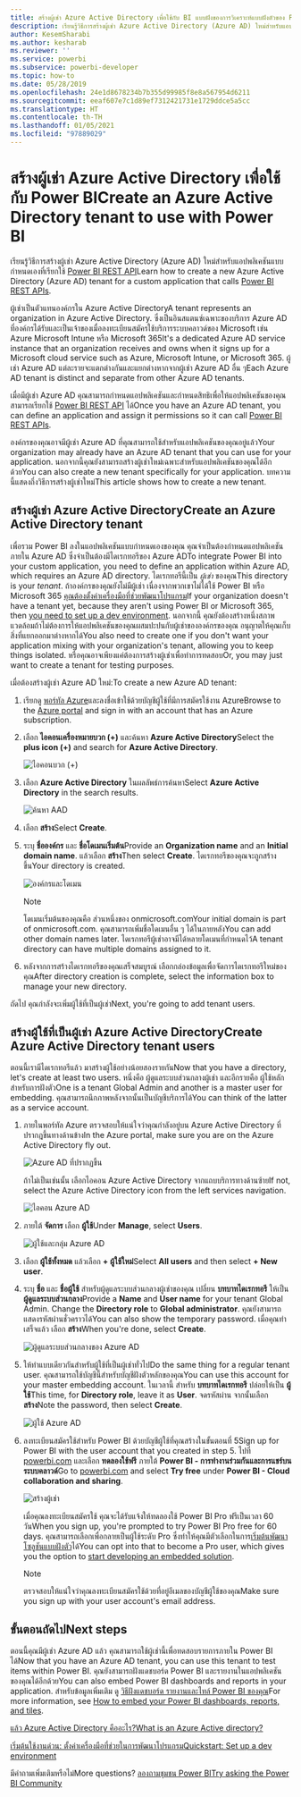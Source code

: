 ```yaml
---
title: สร้างผู้เช่า Azure Active Directory เพื่อใช้กับ BI แบบฝังของการวิเคราะห์แบบฝังตัวของ Power BI
description: เรียนรู้วิธีการสร้างผู้เช่า Azure Active Directory (Azure AD) ใหม่สำหรับแอปพลิเคชันการวิเคราะห์แบบฝังตัวที่กำหนดเองที่เรียกใช้ Power BI REST API และเพื่อให้ได้ข้อมูลเชิงลึก BI แบบฝังสำหรับลูกค้า
author: KesemSharabi
ms.author: kesharab
ms.reviewer: ''
ms.service: powerbi
ms.subservice: powerbi-developer
ms.topic: how-to
ms.date: 05/28/2019
ms.openlocfilehash: 24e1d8678234b7b355d99985f8e8a567954d6211
ms.sourcegitcommit: eeaf607e7c1d89ef7312421731e1729ddce5a5cc
ms.translationtype: HT
ms.contentlocale: th-TH
ms.lasthandoff: 01/05/2021
ms.locfileid: "97889029"
---
```

# <a name="create-an-azure-active-directory-tenant-to-use-with-power-bi"></a><span data-ttu-id="eab2d-103">สร้างผู้เช่า Azure Active Directory เพื่อใช้กับ Power BI</span><span class="sxs-lookup"><span data-stu-id="eab2d-103">Create an Azure Active Directory tenant to use with Power BI</span></span>

<span data-ttu-id="eab2d-104">เรียนรู้วิธีการสร้างผู้เช่า Azure Active Directory (Azure AD) ใหม่สำหรับแอปพลิเคชันแบบกำหนดเองที่เรียกใช้ [Power BI REST API](../automation/rest-api-reference.md)</span><span class="sxs-lookup"><span data-stu-id="eab2d-104">Learn how to create a new Azure Active Directory (Azure AD) tenant for a custom application that calls [Power BI REST APIs](../automation/rest-api-reference.md).</span></span>

<span data-ttu-id="eab2d-105">ผู้เช่าเป็นตัวแทนองค์กรใน Azure Active Directory</span><span class="sxs-lookup"><span data-stu-id="eab2d-105">A tenant represents an organization in Azure Active Directory.</span></span> <span data-ttu-id="eab2d-106">ซึ่งเป็นอินสแตนซ์เฉพาะของบริการ Azure AD ที่องค์กรได้รับและเป็นเจ้าของเมื่อลงทะเบียนสมัครใช้บริการระบบคลาวด์ของ Microsoft เช่น Azure  Microsoft Intune หรือ Microsoft 365</span><span class="sxs-lookup"><span data-stu-id="eab2d-106">It's a dedicated Azure AD service instance that an organization receives and owns when it signs up for a Microsoft cloud service such as Azure, Microsoft Intune, or Microsoft 365.</span></span> <span data-ttu-id="eab2d-107">ผู้เช่า Azure AD แต่ละรายจะแตกต่างกันและแยกต่างหากจากผู้เช่า Azure AD อื่น ๆ</span><span class="sxs-lookup"><span data-stu-id="eab2d-107">Each Azure AD tenant is distinct and separate from other Azure AD tenants.</span></span>

<span data-ttu-id="eab2d-108">เมื่อมีผู้เช่า Azure AD คุณสามารถกำหนดแอปพลิเคชันและกำหนดสิทธิเพื่อให้แอปพลิเคชันของคุณสามารถเรียกใช้ [Power BI REST API](../automation/rest-api-reference.md) ได้</span><span class="sxs-lookup"><span data-stu-id="eab2d-108">Once you have an Azure AD tenant, you can define an application and assign it permissions so it can call [Power BI REST APIs](../automation/rest-api-reference.md).</span></span>

<span data-ttu-id="eab2d-109">องค์กรของคุณอาจมีผู้เช่า Azure AD ที่คุณสามารถใช้สำหรับแอปพลิเคชันของคุณอยู่แล้ว</span><span class="sxs-lookup"><span data-stu-id="eab2d-109">Your organization may already have an Azure AD tenant that you can use for your application.</span></span> <span data-ttu-id="eab2d-110">นอกจากนี้คุณยังสามารถสร้างผู้เช่าใหม่เฉพาะสำหรับแอปพลิเคชันของคุณได้อีกด้วย</span><span class="sxs-lookup"><span data-stu-id="eab2d-110">You can also create a new tenant specifically for your application.</span></span> <span data-ttu-id="eab2d-111">บทความนี้แสดงถึ่งวิธีการสร้างผู้เช่าใหม่</span><span class="sxs-lookup"><span data-stu-id="eab2d-111">This article shows how to create a new tenant.</span></span>

## <a name="create-an-azure-active-directory-tenant"></a><span data-ttu-id="eab2d-112">สร้างผู้เช่า Azure Active Directory</span><span class="sxs-lookup"><span data-stu-id="eab2d-112">Create an Azure Active Directory tenant</span></span>

<span data-ttu-id="eab2d-113">เพื่อรวม Power BI ลงในแอปพลิเคชันแบบกำหนดเองของคุณ คุณจำเป็นต้องกำหนดแอปพลิเคชันภายใน Azure AD ซึ่งจำเป็นต้องมีไดเรกทอรีของ Azure AD</span><span class="sxs-lookup"><span data-stu-id="eab2d-113">To integrate Power BI into your custom application, you need to define an application within Azure AD, which requires an Azure AD directory.</span></span> <span data-ttu-id="eab2d-114">ไดเรกทอรีนี้เป็น *ผู้เช่า* ของคุณ</span><span class="sxs-lookup"><span data-stu-id="eab2d-114">This directory is your *tenant*.</span></span> <span data-ttu-id="eab2d-115">ถ้าองค์กรของคุณยังไม่มีผู้เช่า เนื่องจากพวกเขาไม่ได้ใช้ Power BI หรือ Microsoft 365 [คุณต้องตั้งค่าเครื่องมือที่ช่วยพัฒนาโปรแกรม](/azure/active-directory/develop/active-directory-howto-tenant)</span><span class="sxs-lookup"><span data-stu-id="eab2d-115">If your organization doesn't have a tenant yet, because they aren't using Power BI or Microsoft 365, then [you need to set up a dev environment](/azure/active-directory/develop/active-directory-howto-tenant).</span></span> <span data-ttu-id="eab2d-116">นอกจากนี้ คุณยังต้องสร้างหนึ่งสภาพแวดล้อมถ้าไม่ต้องการให้แอปพลิเคชันของคุณผสมปะปนกับผู้เช่าขององค์กรของคุณ อนุญาตให้คุณเก็บสิ่งที่แยกออกมาต่างหากได้</span><span class="sxs-lookup"><span data-stu-id="eab2d-116">You also need to create one if you don't want your application mixing with your organization's tenant, allowing you to keep things isolated.</span></span> <span data-ttu-id="eab2d-117">หรือคุณอาจเพียงแค่ต้องการสร้างผู้เช่าเพื่อทำการทดสอบ</span><span class="sxs-lookup"><span data-stu-id="eab2d-117">Or, you may just want to create a tenant for testing purposes.</span></span>

<span data-ttu-id="eab2d-118">เมื่อต้องสร้างผู้เช่า Azure AD ใหม่:</span><span class="sxs-lookup"><span data-stu-id="eab2d-118">To create a new Azure AD tenant:</span></span>

1. <span data-ttu-id="eab2d-119">เรียกดู [พอร์ทัล Azure](https://portal.azure.com)และลงชื่อเข้าใช้ด้วยบัญชีผู้ใช้ที่มีการสมัครใช้งาน Azure</span><span class="sxs-lookup"><span data-stu-id="eab2d-119">Browse to the [Azure portal](https://portal.azure.com) and sign in with an account that has an Azure subscription.</span></span>

2. <span data-ttu-id="eab2d-120">เลือก **ไอคอนเครื่องหมายบวก (+)**  และค้นหา **Azure Active Directory**</span><span class="sxs-lookup"><span data-stu-id="eab2d-120">Select the **plus icon (+)** and search for **Azure Active Directory**.</span></span>

    ![ไอคอนบวก (+)](media/create-an-azure-active-directory-tenant/new-directory.png)

3. <span data-ttu-id="eab2d-122">เลือก **Azure Active Directory** ในผลลัพธ์การค้นหา</span><span class="sxs-lookup"><span data-stu-id="eab2d-122">Select **Azure Active Directory** in the search results.</span></span>

    ![ค้นหา AAD](media/create-an-azure-active-directory-tenant/new-directory2.png)

4. <span data-ttu-id="eab2d-124">เลือก **สร้าง**</span><span class="sxs-lookup"><span data-stu-id="eab2d-124">Select **Create**.</span></span>

5. <span data-ttu-id="eab2d-125">ระบุ **ชื่อองค์กร** และ **ชื่อโดเมนเริ่มต้น**</span><span class="sxs-lookup"><span data-stu-id="eab2d-125">Provide an **Organization name** and an **Initial domain name**.</span></span> <span data-ttu-id="eab2d-126">แล้วเลือก **สร้าง**</span><span class="sxs-lookup"><span data-stu-id="eab2d-126">Then select **Create**.</span></span> <span data-ttu-id="eab2d-127">ไดเรกทอรีของคุณจะถูกสร้างขึ้น</span><span class="sxs-lookup"><span data-stu-id="eab2d-127">Your directory is created.</span></span>

    ![องค์กรและโดเมน](media/create-an-azure-active-directory-tenant/organization-and-domain.png)

   > [!NOTE]
   > <span data-ttu-id="eab2d-129">โดเมนเริ่มต้นของคุณคือ ส่วนหนึ่งของ onmicrosoft.com</span><span class="sxs-lookup"><span data-stu-id="eab2d-129">Your initial domain is part of onmicrosoft.com.</span></span> <span data-ttu-id="eab2d-130">คุณสามารถเพิ่มชื่อโดเมนอื่น ๆ ได้ในภายหลัง</span><span class="sxs-lookup"><span data-stu-id="eab2d-130">You can add other domain names later.</span></span> <span data-ttu-id="eab2d-131">ไดเรกทอรีผู้เช่าอาจมีได้หลายโดเมนที่กำหนดไว้</span><span class="sxs-lookup"><span data-stu-id="eab2d-131">A tenant directory can have multiple domains assigned to it.</span></span>

6. <span data-ttu-id="eab2d-132">หลังจากการสร้างไดเรกทอรีของคุณเสร็จสมบูรณ์ เลือกกล่องข้อมูลเพื่อจัดการไดเรกทอรีใหม่ของคุณ</span><span class="sxs-lookup"><span data-stu-id="eab2d-132">After directory creation is complete, select the information box to manage your new directory.</span></span>

<span data-ttu-id="eab2d-133">ถัดไป คุณกำลังจะเพิ่มผู้ใช้ที่เป็นผู้เช่า</span><span class="sxs-lookup"><span data-stu-id="eab2d-133">Next, you're going to add tenant users.</span></span>

## <a name="create-azure-active-directory-tenant-users"></a><span data-ttu-id="eab2d-134">สร้างผู้ใช้ที่เป็นผู้เช่า Azure Active Directory</span><span class="sxs-lookup"><span data-stu-id="eab2d-134">Create Azure Active Directory tenant users</span></span>

<span data-ttu-id="eab2d-135">ตอนนี้เรามีไดเรกทอรีแล้ว มาสร้างผู้ใช้อย่างน้อยสองรายกัน</span><span class="sxs-lookup"><span data-stu-id="eab2d-135">Now that you have a directory, let's create at least two users.</span></span> <span data-ttu-id="eab2d-136">หนึ่งคือ ผู้ดูแลระบบส่วนกลางผู้เช่า และอีกรายคือ ผู้ใช้หลักสำหรับการฝังตัว</span><span class="sxs-lookup"><span data-stu-id="eab2d-136">One is a tenant Global Admin and another is a master user for embedding.</span></span> <span data-ttu-id="eab2d-137">คุณสามารถนึกภาพหลังจากนั้นเป็นบัญชีบริการได้</span><span class="sxs-lookup"><span data-stu-id="eab2d-137">You can think of the latter as a service account.</span></span>

1. <span data-ttu-id="eab2d-138">ภายในพอร์ทัล Azure ตรวจสอบให้แน่ใจว่าคุณกำลังอยู่บน Azure Active Directory ที่ปรากฎขึ้นทางด้านข้าง</span><span class="sxs-lookup"><span data-stu-id="eab2d-138">In the Azure portal, make sure you are on the Azure Active Directory fly out.</span></span>

    ![Azure AD ที่ปรากฏขึ้น](media/create-an-azure-active-directory-tenant/aad-flyout.png)

    <span data-ttu-id="eab2d-140">ถ้าไม่เป็นเช่นนั้น เลือกไอคอน Azure Active Directory จากแถบบริการทางด้านซ้าย</span><span class="sxs-lookup"><span data-stu-id="eab2d-140">If not, select the Azure Active Directory icon from the left services navigation.</span></span>

    ![ไอคอน Azure AD](media/create-an-azure-active-directory-tenant/aad-service.png)

2. <span data-ttu-id="eab2d-142">ภายใต้ **จัดการ** เลือก **ผู้ใช้**</span><span class="sxs-lookup"><span data-stu-id="eab2d-142">Under **Manage**, select **Users**.</span></span>

    ![ผู้ใช้และกลุ่ม Azure AD](media/create-an-azure-active-directory-tenant/users-and-groups.png)

3. <span data-ttu-id="eab2d-144">เลือก **ผู้ใช้ทั้งหมด** แล้วเลือก **+ ผู้ใช้ใหม่**</span><span class="sxs-lookup"><span data-stu-id="eab2d-144">Select **All users** and then select **+ New user**.</span></span>

4. <span data-ttu-id="eab2d-145">ระบุ **ชื่อ** และ **ชื่อผู้ใช้** สำหรับผู้ดูแลระบบส่วนกลางผู้เช่าของคุณ เปลี่ยน **บทบาทไดเรกทอรี** ให้เป็น **ผู้ดูแลระบบส่วนกลาง**</span><span class="sxs-lookup"><span data-stu-id="eab2d-145">Provide a **Name** and **User name** for your tenant Global Admin. Change the **Directory role** to **Global administrator**.</span></span> <span data-ttu-id="eab2d-146">คุณยังสามารถแสดงรหัสผ่านชั่วคราวได้</span><span class="sxs-lookup"><span data-stu-id="eab2d-146">You can also show the temporary password.</span></span> <span data-ttu-id="eab2d-147">เมื่อคุณทำเสร็จแล้ว เลือก **สร้าง**</span><span class="sxs-lookup"><span data-stu-id="eab2d-147">When you're done, select **Create**.</span></span>

    ![ผู้ดูแลระบบส่วนกลางของ Azure AD](media/create-an-azure-active-directory-tenant/global-admin.png)

5. <span data-ttu-id="eab2d-149">ให้ทำแบบเดียวกันสำหรับผู้ใช้ที่เป็นผู้เช่าทั่วไป</span><span class="sxs-lookup"><span data-stu-id="eab2d-149">Do the same thing for a regular tenant user.</span></span> <span data-ttu-id="eab2d-150">คุณสามารถใช้บัญชีนี้สำหรับบัญชีฝังตัวหลักของคุณ</span><span class="sxs-lookup"><span data-stu-id="eab2d-150">You can use this account for your master embedding account.</span></span> <span data-ttu-id="eab2d-151">ในเวลานี้ สำหรับ **บทบาทไดเรกทอรี** ปล่อยให้เป็น **ผู้ใช้**</span><span class="sxs-lookup"><span data-stu-id="eab2d-151">This time, for **Directory role**, leave it as **User**.</span></span> <span data-ttu-id="eab2d-152">จดรหัสผ่าน จากนั้นเลือก **สร้าง**</span><span class="sxs-lookup"><span data-stu-id="eab2d-152">Note the password, then select **Create**.</span></span>

    ![ผู้ใช้ Azure AD](media/create-an-azure-active-directory-tenant/pbiembed-user.png)

6. <span data-ttu-id="eab2d-154">ลงทะเบียนสมัครใช้สำหรับ Power BI ด้วยบัญชีผู้ใช้ที่คุณสร้างในขั้นตอนที่ 5</span><span class="sxs-lookup"><span data-stu-id="eab2d-154">Sign up for Power BI with the user account that you created in step 5.</span></span> <span data-ttu-id="eab2d-155">ไปที่ [powerbi.com](https://powerbi.microsoft.com/get-started/) และเลือก **ทดลองใช้ฟรี** ภายใต้ **Power BI - การทำงานร่วมกันและการแชร์บนระบบคลาวด์**</span><span class="sxs-lookup"><span data-stu-id="eab2d-155">Go to [powerbi.com](https://powerbi.microsoft.com/get-started/) and select **Try free** under **Power BI - Cloud collaboration and sharing**.</span></span>

    ![สร้างผู้เช่า](media/create-an-azure-active-directory-tenant/try-powerbi-free.png)

    <span data-ttu-id="eab2d-157">เมื่อคุณลงทะเบียนสมัครใช้ คุณจะได้รับแจ้งให้ทดลองใช้ Power BI Pro ฟรีเป็นเวลา 60 วัน</span><span class="sxs-lookup"><span data-stu-id="eab2d-157">When you sign up, you're prompted to try Power BI Pro free for 60 days.</span></span> <span data-ttu-id="eab2d-158">คุณสามารถเลือกเพื่อกลายเป็นผู้ใช้ระดับ Pro ซึ่งทำให้คุณมีตัวเลือกในการ[เริ่มต้นพัฒนาโซลูชันแบบฝังตัว](embed-sample-for-customers.md)ได้</span><span class="sxs-lookup"><span data-stu-id="eab2d-158">You can opt into that to become a Pro user, which gives you the option to [start developing an embedded solution](embed-sample-for-customers.md).</span></span>

   > [!NOTE]
   > <span data-ttu-id="eab2d-159">ตรวจสอบให้แน่ใจว่าคุณลงทะเบียนสมัครใช้ด้วยที่อยู่อีเมลของบัญชีผู้ใช้ของคุณ</span><span class="sxs-lookup"><span data-stu-id="eab2d-159">Make sure you sign up with your user account's email address.</span></span>

## <a name="next-steps"></a><span data-ttu-id="eab2d-160">ขั้นตอนถัดไป</span><span class="sxs-lookup"><span data-stu-id="eab2d-160">Next steps</span></span>

<span data-ttu-id="eab2d-161">ตอนนี้คุณมีผู้เช่า Azure AD แล้ว คุณสามารถใช้ผู้เช่านี้เพื่อทดสอบรายการภายใน Power BI ได้</span><span class="sxs-lookup"><span data-stu-id="eab2d-161">Now that you have an Azure AD tenant, you can use this tenant to test items within Power BI.</span></span> <span data-ttu-id="eab2d-162">คุณยังสามารถฝังแดชบอร์ด Power BI และรายงานในแอปพลิเคชันของคุณได้อีกด้วย</span><span class="sxs-lookup"><span data-stu-id="eab2d-162">You can also embed Power BI dashboards and reports in your application.</span></span> <span data-ttu-id="eab2d-163">สำหรับข้อมูลเพิ่มเติม ดู [วิธีฝังแดชบอร์ด รายงานและไทล์ Power BI ของคุณ](embed-sample-for-customers.md)</span><span class="sxs-lookup"><span data-stu-id="eab2d-163">For more information, see [How to embed your Power BI dashboards, reports, and tiles](embed-sample-for-customers.md).</span></span>

[<span data-ttu-id="eab2d-164">แล้ว Azure Active Directory คืออะไร?</span><span class="sxs-lookup"><span data-stu-id="eab2d-164">What is an Azure Active directory?</span></span>](/azure/active-directory/active-directory-whatis) 
 
[<span data-ttu-id="eab2d-165">เริ่มต้นใช้งานด่วน: ตั้งค่าเครื่องมือที่ช่วยในการพัฒนาโปรแกรม</span><span class="sxs-lookup"><span data-stu-id="eab2d-165">Quickstart: Set up a dev environment</span></span>](/azure/active-directory/develop/active-directory-howto-tenant)  

<span data-ttu-id="eab2d-166">มีคำถามเพิ่มเติมหรือไม่</span><span class="sxs-lookup"><span data-stu-id="eab2d-166">More questions?</span></span> [<span data-ttu-id="eab2d-167">ลองถามชุมชน Power BI</span><span class="sxs-lookup"><span data-stu-id="eab2d-167">Try asking the Power BI Community</span></span>](https://community.powerbi.com/)